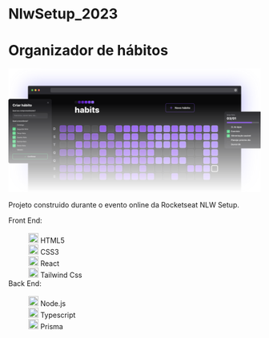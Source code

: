 # NlwSetup_2023
 
 <H1>Organizador de hábitos</H1>
 
 <img src='./Source/nlw-setup-img.svg'>
 
<p>
 Projeto construido durante o evento online da Rocketseat NLW Setup.
</p>

<dl>
 <dt>Front End:</dt><br>
  <dd><img width=20px height=20px src='https://cdn.icon-icons.com/icons2/2107/PNG/512/file_type_html_icon_130541.png'> HTML5</dd>
  <dd><img width=20px height=20px src='https://icones.pro/wp-content/uploads/2022/08/css3.png'> CSS3</dd>
  <dd><img width=20px height=20px src='https://upload.wikimedia.org/wikipedia/commons/thumb/a/a7/React-icon.svg/2300px-React-icon.svg.png'> React</dd>
  <dd><img width=20px height=20px src='https://upload.wikimedia.org/wikipedia/commons/thumb/d/d5/Tailwind_CSS_Logo.svg/1200px-Tailwind_CSS_Logo.svg.png'> Tailwind Css</dd>
 <dt>Back End:</dt><br>
  <dd><img width=20px height=20px src='https://seeklogo.com/images/N/nodejs-logo-FBE122E377-seeklogo.com.png'> Node.js</dd>
  <dd><img width=20px height=20px src='https://symbols.getvecta.com/stencil_25/85_typescript.cb2d7326fa.png'> Typescript</dd>
  <dd><img width=20px height=20px src='https://images.tute.io/media/topics/icons/prisma.png'> Prisma</dd>
</dl>
